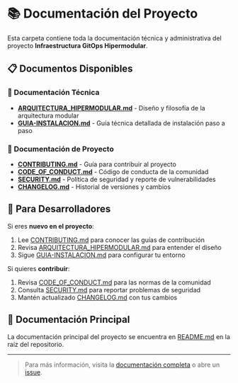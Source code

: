 # 📚 Documentación del Proyecto

Esta carpeta contiene toda la documentación técnica y administrativa del proyecto **Infraestructura GitOps Hipermodular**.

## 📋 **Documentos Disponibles**

### **🚀 Documentación Técnica**
- **[ARQUITECTURA_HIPERMODULAR.md](ARQUITECTURA_HIPERMODULAR.md)** - Diseño y filosofía de la arquitectura modular
- **[GUIA-INSTALACION.md](GUIA-INSTALACION.md)** - Guía técnica detallada de instalación paso a paso

### **🤝 Documentación de Proyecto**
- **[CONTRIBUTING.md](CONTRIBUTING.md)** - Guía para contribuir al proyecto
- **[CODE_OF_CONDUCT.md](CODE_OF_CONDUCT.md)** - Código de conducta de la comunidad
- **[SECURITY.md](SECURITY.md)** - Política de seguridad y reporte de vulnerabilidades
- **[CHANGELOG.md](CHANGELOG.md)** - Historial de versiones y cambios

## 🎯 **Para Desarrolladores**

Si eres **nuevo en el proyecto**:
1. Lee [CONTRIBUTING.md](CONTRIBUTING.md) para conocer las guías de contribución
2. Revisa [ARQUITECTURA_HIPERMODULAR.md](ARQUITECTURA_HIPERMODULAR.md) para entender el diseño
3. Sigue [GUIA-INSTALACION.md](GUIA-INSTALACION.md) para configurar tu entorno

Si quieres **contribuir**:
1. Revisa [CODE_OF_CONDUCT.md](CODE_OF_CONDUCT.md) para las normas de la comunidad
2. Consulta [SECURITY.md](SECURITY.md) para reportar problemas de seguridad
3. Mantén actualizado [CHANGELOG.md](CHANGELOG.md) con tus cambios

## 📖 **Documentación Principal**

La documentación principal del proyecto se encuentra en [README.md](../README.md) en la raíz del repositorio.

---

> Para más información, visita la [documentación completa](../README.md) o abre un [issue](https://github.com/asanchez-dev/gh-gitops-infra/issues).
